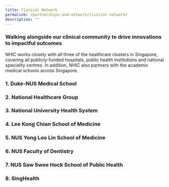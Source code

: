 ```yaml
---
title: Clinical Network
permalink: /partnerships-and-network/clinical-network/
description: ""
---
```

### Walking alongside our clinical community to drive innovations to impactful outcomes

NHIC works closely with all three of the healthcare clusters in Singapore, covering all publicly-funded hospitals, public health institutions and national speciality centres. In addition, NHIC also partners with the academic medical schools across Singapore. 


### 1. Duke-NUS Medical School
### 2. National Healthcare Group
### 3. National University Health System
### 4. Lee Kong Chian School of Medicine
### 5. NUS Yong Loo Lin School of Medicine
### 6. NUS Faculty of Dentistry
### 7. NUS Saw Swee Hock School of Public Health
### 8. SingHealth